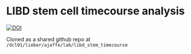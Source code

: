 LIBD stem cell timecourse analysis
================================
[![DOI](https://zenodo.org/badge/78665574.svg)](https://zenodo.org/badge/latestdoi/78665574)

Cloned as a shared github repo at `/dcl01/lieber/ajaffe/lab/libd_stem_timecourse`
